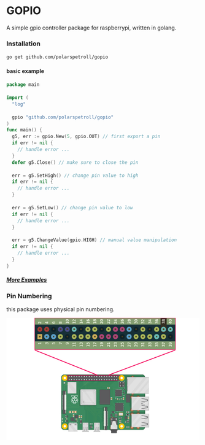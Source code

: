 # GOPIO
A simple gpio controller package for raspberrypi, written in golang.

### Installation

```bash
go get github.com/polarspetroll/gopio
```

#### basic example

```go
package main

import (
  "log"

  gpio "github.com/polarspetroll/gopio"
)
func main() {
  g5, err := gpio.New(5, gpio.OUT) // first export a pin
  if err != nil {
    // handle error ...
  }
  defer g5.Close() // make sure to close the pin 

  err = g5.SetHigh() // change pin value to high
  if err != nil {
    // handle error ...
  }

  err = g5.SetLow() // change pin value to low  
  if err != nil {
    // handle error ...
  }

  err = g5.ChangeValue(gpio.HIGH) // manual value manipulation
  if err != nil {
    // handle error ...
  }
}
```

##### [More Examples](https://github.com/polarspetroll/gopio/tree/main/examples)

### Pin Numbering
this package uses physical pin numbering.

![](gpio_map.jpeg)
